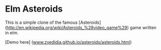 # Elm Asteroids

This is a simple clone of the famous [Asteroids] (http://en.wikipedia.org/wiki/Asteroids_%28video_game%29) game written in elm.

[Demo here] (www.zyedidia.github.io/asteroids/asteroids.html)
